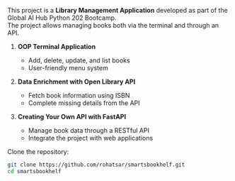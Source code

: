 This project is a **Library Management Application** developed as part of the Global AI Hub Python 202 Bootcamp.  
The project allows managing books both via the terminal and through an API.


1. **OOP Terminal Application**  
   - Add, delete, update, and list books  
   - User-friendly menu system  

2. **Data Enrichment with Open Library API**  
   - Fetch book information using ISBN  
   - Complete missing details from the API  

3. **Creating Your Own API with FastAPI**  
   - Manage book data through a RESTful API  
   - Integrate the project with web applications  


Clone the repository:

```bash
git clone https://github.com/rohatsar/smartsbookhelf.git
cd smartsbookhelf
